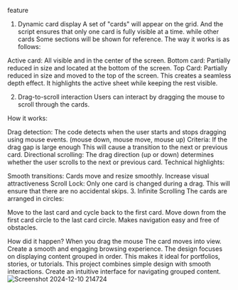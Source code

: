 feature
1. Dynamic card display
A set of "cards" will appear on the grid. And the script ensures that only one card is fully visible at a time. while other cards Some sections will be shown for reference. The way it works is as follows:

Active card: All visible and in the center of the screen.
Bottom card: Partially reduced in size and located at the bottom of the screen.
Top Card: Partially reduced in size and moved to the top of the screen.
This creates a seamless depth effect. It highlights the active sheet while keeping the rest visible.

2. Drag-to-scroll interaction
Users can interact by dragging the mouse to scroll through the cards.

How it works:

Drag detection: The code detects when the user starts and stops dragging using mouse events. (mouse down, mouse move, mouse up)
Criteria: If the drag gap is large enough This will cause a transition to the next or previous card.
Directional scrolling: The drag direction (up or down) determines whether the user scrolls to the next or previous card.
Technical highlights:

Smooth transitions: Cards move and resize smoothly. Increase visual attractiveness
Scroll Lock: Only one card is changed during a drag. This will ensure that there are no accidental skips.
3. Infinite Scrolling
The cards are arranged in circles:

Move to the last card and cycle back to the first card.
Move down from the first card circle to the last card circle.
Makes navigation easy and free of obstacles.

How did it happen?
When you drag the mouse The card moves into view. Create a smooth and engaging browsing experience.
The design focuses on displaying content grouped in order. This makes it ideal for portfolios, stories, or tutorials.
This project combines simple design with smooth interactions. Create an intuitive interface for navigating grouped content.
![Screenshot 2024-12-10 214724](https://github.com/user-attachments/assets/519983cc-460b-4485-9814-536f2418d92a)
